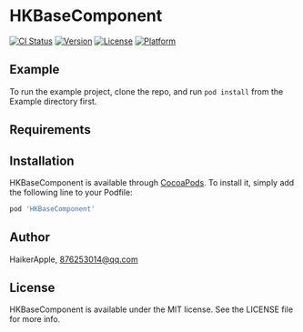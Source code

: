 # HKBaseComponent

[![CI Status](https://img.shields.io/travis/HaikerApple/HKBaseComponent.svg?style=flat)](https://travis-ci.org/HaikerApple/HKBaseComponent)
[![Version](https://img.shields.io/cocoapods/v/HKBaseComponent.svg?style=flat)](https://cocoapods.org/pods/HKBaseComponent)
[![License](https://img.shields.io/cocoapods/l/HKBaseComponent.svg?style=flat)](https://cocoapods.org/pods/HKBaseComponent)
[![Platform](https://img.shields.io/cocoapods/p/HKBaseComponent.svg?style=flat)](https://cocoapods.org/pods/HKBaseComponent)

## Example

To run the example project, clone the repo, and run `pod install` from the Example directory first.

## Requirements

## Installation

HKBaseComponent is available through [CocoaPods](https://cocoapods.org). To install
it, simply add the following line to your Podfile:

```ruby
pod 'HKBaseComponent'
```

## Author

HaikerApple, 876253014@qq.com

## License

HKBaseComponent is available under the MIT license. See the LICENSE file for more info.
